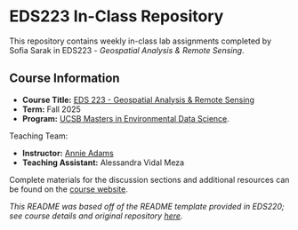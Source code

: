 # EDS223 In-Class Repository

This repository contains weekly in-class lab assignments completed by Sofia Sarak in EDS223 - *Geospatial Analysis & Remote Sensing*.

## Course Information

- **Course Title:** [EDS 223 - Geospatial Analysis & Remote Sensing](https://eds-223-geospatial.github.io/)
- **Term:** Fall 2025
- **Program:** [UCSB Masters in Environmental Data Science](https://bren.ucsb.edu/masters-programs/master-environmental-data-science).

Teaching Team:

- **Instructor:** [Annie Adams](https://github.com/annieradams)
- **Teaching Assistant:** Alessandra Vidal Meza 

Complete materials for the discussion sections and additional resources can be found on the [course website](https://eds-223-geospatial.github.io/).

*This README was based off of the README template provided in EDS220; see course details and original repository [here](https://github.com/sofiasarak/eds220-2025-in-class).*
